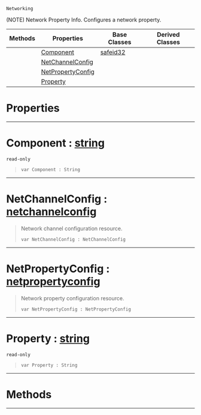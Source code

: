  `Networking`

(NOTE) Network Property Info. Configures a network property.

|Methods|Properties|Base Classes|Derived Classes|
|---|---|---|---|
| |[ Component](https://github.com/PlasmaEngine/PlasmaDocs/tree/master/docs/C%2B%2B/code_reference/class_reference/netpropertyinfo.markdown#component-plasma-engine-do)|[safeid32](https://github.com/PlasmaEngine/PlasmaDocs/tree/master/docs/C%2B%2B/code_reference/class_reference/safeid32.markdown)| |
| |[ NetChannelConfig](https://github.com/PlasmaEngine/PlasmaDocs/tree/master/docs/C%2B%2B/code_reference/class_reference/netpropertyinfo.markdown#netchannelconfig-plasma-en)| | |
| |[ NetPropertyConfig](https://github.com/PlasmaEngine/PlasmaDocs/tree/master/docs/C%2B%2B/code_reference/class_reference/netpropertyinfo.markdown#netpropertyconfig-plasma-e)| | |
| |[ Property](https://github.com/PlasmaEngine/PlasmaDocs/tree/master/docs/C%2B%2B/code_reference/class_reference/netpropertyinfo.markdown#property-plasma-engine-doc)| | |


 #  Properties


---  
 #  Component : [string](https://github.com/PlasmaEngine/PlasmaDocs/tree/master/docs/C%2B%2B/code_reference/lightning_base_types/string.markdown)

 `read-only`

> 
> ``` lang=cpp, name=Lightning
> var Component : String


---  
 #  NetChannelConfig : [netchannelconfig](https://github.com/PlasmaEngine/PlasmaDocs/tree/master/docs/C%2B%2B/code_reference/class_reference/netchannelconfig.markdown)

> Network channel configuration resource.
> ``` lang=cpp, name=Lightning
> var NetChannelConfig : NetChannelConfig


---  
 #  NetPropertyConfig : [netpropertyconfig](https://github.com/PlasmaEngine/PlasmaDocs/tree/master/docs/C%2B%2B/code_reference/class_reference/netpropertyconfig.markdown)

> Network property configuration resource.
> ``` lang=cpp, name=Lightning
> var NetPropertyConfig : NetPropertyConfig


---  
 #  Property : [string](https://github.com/PlasmaEngine/PlasmaDocs/tree/master/docs/C%2B%2B/code_reference/lightning_base_types/string.markdown)

 `read-only`

> 
> ``` lang=cpp, name=Lightning
> var Property : String


---  
 #  Methods


---  
 

 